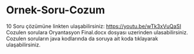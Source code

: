 # Ornek-Soru-Cozum
10 Soru çözümüne linkten ulaşabilirsiniz:
https://youtu.be/wTk3xVuQaSI
Cozulen sorulara Oryantasyon Final.docx dosyası uzerinden ulasabilirsiniz. 
Cozulen soruların java kodlarında da soruya ait koda tıklayarak ulaşabilirsiniz.
